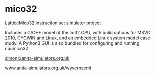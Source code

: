 # mico32

LatticeMico32 instruction set simulator project

Includes a C/C++ model of the lm32 CPU, with build options for MSVC 2010, CYGWIN and Linux, and an embedded Linux system model case study. A Python3 GUI is also bundled for configuring and running cpumico32.

simon@anita-simulators.org.uk

www.anita-simulators.org.uk/wyvernsemi
